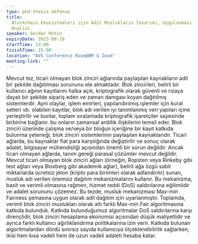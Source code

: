 ```yaml
---
type: phd-thesis-defense
title:
  Blockchain Ekosistemleri için Adil Muslukların Tasarımı, Uygulanması ve
  Analizi
speaker: Serdar Metin
expiryDate: 2023-08-10
startTime: 13:00
finishTime: 15:00
location: "AVS Conference Room@BM & Zoom"
meeting-link: ""
---
```


Mevcut tez, ticari olmayan blok zinciri ağlarında paylaşılan kaynakların adil
bir şekilde dağıtılması sorununu ele almaktadır. Blok zincirleri, belirli bir
kullanıcı ağının kayıtlarını halka açık, kriptografik olarak güvenli ve rızaya
dayalı bir şekilde sipariş eden ve zaman damgası koyan dağıtılmış sistemlerdir.
Ayni olaylar, işlem emirleri, yapılandırılmış işlemler için kural setleri vb.
olabilen kayıtlar, blok adı verilen iyi tanımlanmış veri yapıları içine
yerleştirilir ve bunlar, toplam sıralamada kriptografik işaretçiler sayesinde
birbirine bağlanır. bu onların zamansal ardıllık ilişkilerini temsil eder. Blok
zinciri üzerinde çalışma ve/veya bir bloğun içeriğine bir kayıt katkıda bulunma
yeteneği, blok zinciri sistemlerinin paylaşılan kaynaklarıdır. Ticari ağlarda,
bu kaynaklar fiat para karşılığında değiştirilir ve sonuç olarak adalet,
bilgisayar mühendisliği açısından önemli bir sorun değildir. Ancak ticari
olmayan ağlarda, tanım gereği parasal çözümler mevcut değildir. Mevcut ticari
olmayan blok zinciri ağları (örneğin, Ropsten veya Rinkeby gibi test ağları veya
Bloxberg gibi akademik ağlar), belirli ağa özgü sabit miktarlarda ücretsiz jeton
(kripto para birimleri olarak adlandırılır) sunan, musluk adı verilen önemsiz
dağıtım mekanizmalarını kullanır. Bu mekanizma, basit ve verimli olmasına
rağmen, hizmet reddi (DoS) saldırılarına eğilimlidir ve adalet sorununu çözemez.
Bu tezde, musluk mekanizması Max-min Fairness şemasına uygun olarak adil dağıtım
için uyarlanmıştır. Toplamda, verimli blok zinciri muslukları olarak altı farklı
Max-min Fair algoritmasına katkıda bulunduk. Katkıda bulunduğumuz algoritmalar
DoS saldırılarına karşı dirençlidir, blok zinciri hesaplama ekonomisi açısından
düşük maliyetlidir ve ayrıca farklı kullanıcı ağırlıklandırma politikalarına
izin verir. Katkıda bulunan algoritmalardan dördü sınırsız sayıda kullanıcıya
ölçeklenebilirlik sağlarken, ikisi hem kısa vadeli hem de uzun vadeli adaleti
hesaba katar.
